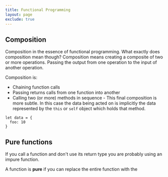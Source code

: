 ```yaml
---
title: Functional Programming
layout: page
exclude: true
---
```


## Composition

Composition in the essence of functional programming. What exactly does composition mean though? Composition means creating a composite of two or more operations. Passing the output from one operation to the input of another operation.

Composition is:

 - Chaining function calls
 - Passing returns calls from one function into another
 - Calling two (or more) methods in sequence - This final composition is more subtle. In this case the data being acted on is implicitly the data represented by the `this` or `self` object which holds that method.
```
let data = {
  foo: 10
}
```

## Pure functions

If you call a function and don't use its return type you are probably using an impure function.

A function is **pure** if you can replace the entire function with the 

<!--stackedit_data:
eyJoaXN0b3J5IjpbMzY4MzkxNjg4LDUwNzA4MzcyOCwxNDk2Nj
kyMjEsLTU0MDI3MjE2M119
-->